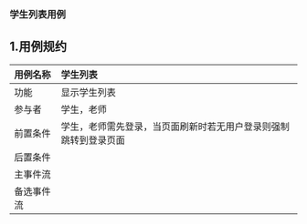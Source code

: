### 学生列表用例
## 1.用例规约
|用例名称|学生列表|  
|:-|:-|  
|功能|显示学生列表|  
|参与者|学生，老师|  
|前置条件|学生，老师需先登录，当页面刷新时若无用户登录则强制跳转到登录页面|  
|后置条件||
|主事件流|| 
|备选事件流||